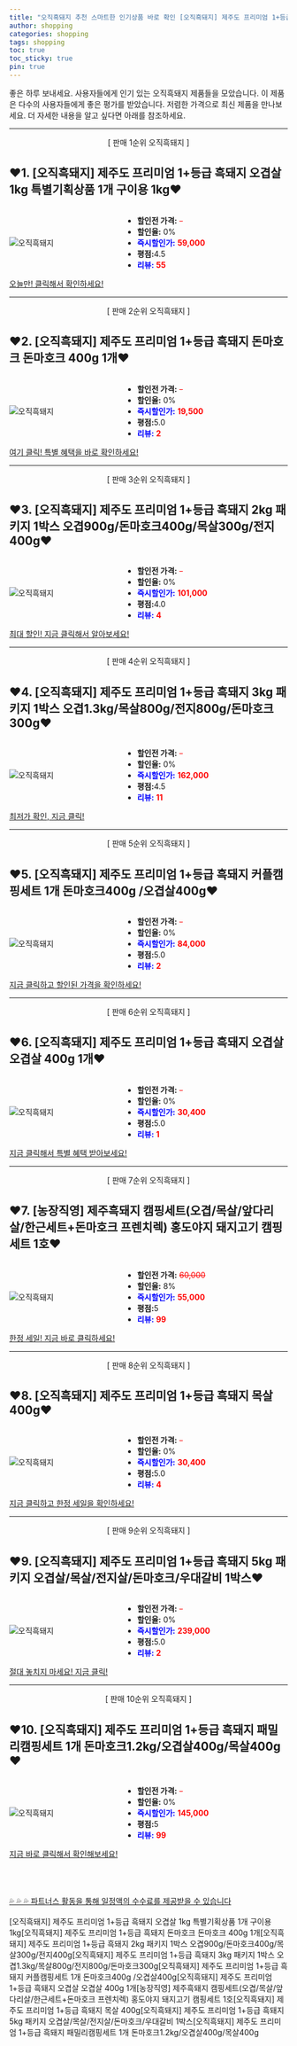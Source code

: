 ```yaml
---
title: "오직흑돼지 추천 스마트한 인기상품 바로 확인 [오직흑돼지] 제주도 프리미엄 1+등급 흑돼지"
author: shopping
categories: shopping
tags: shopping
toc: true
toc_sticky: true
pin: true
---
```

좋은 하루 보내세요. 사용자들에게 인기 있는 오직흑돼지 제품들을 모았습니다. 이 제품은 다수의 사용자들에게 좋은 평가를 받았습니다. 저렴한 가격으로 최신 제품을 만나보세요. 더 자세한 내용을 알고 싶다면 아래를 참조하세요.

---
<p class="toplist" style="margin: 0 auto; display: block; width: fit-content;">[ 판매 1순위 오직흑돼지 ]</p>

<h2><strong>❤️1. [오직흑돼지] 제주도 프리미엄 1+등급 흑돼지 오겹살 1kg 특별기획상품 1개 구이용 1kg❤️</strong></h2>

<div style="display: flex; align-items: center;">
    <div style="flex: 0.4;">
        <img src="https://thumbnail8.coupangcdn.com/thumbnails/remote/230x230ex/image/vendor_inventory/4459/65035bb4f61afc1dbac7a0b5b4acfe56778c0e196f330ddd3e3fb012c23e.jpg" alt="오직흑돼지" style="max-width: 100%;">
    </div>
    <div style="flex: 0.6; margin-left: 10px;">
        <ul>
            <li><strong>할인전 가격:</strong> <del style="color: red;">-</del></li>
            <li><strong>할인율:</strong> 0%</li>
            <li><span style='color:blue'><strong>즉시할인가:</strong></span> <span style='color:red'><strong>59,000</strong></span></li>
            <li><strong>평점:</strong>4.5</li>
            <li><span style='color:blue'><strong>리뷰:</strong></span> <span style='color:red'><strong>55</strong></span></li>
        </ul>
    </div>
</div>
<div class="center">
    <a href="https://selin100587001.github.io?lptag=AF9450613&subid=githubio&pageKey=5972281240&traceid=V0-153&itemId=10730679667&vendorItemId=78011290369" class="myButton">
        오늘만! 클릭해서 확인하세요!
    </a>
</div>


---
<p class="toplist" style="margin: 0 auto; display: block; width: fit-content;">[ 판매 2순위 오직흑돼지 ]</p>

<h2><strong>❤️2. [오직흑돼지] 제주도 프리미엄 1+등급 흑돼지 돈마호크 돈마호크 400g 1개❤️</strong></h2>

<div style="display: flex; align-items: center;">
    <div style="flex: 0.4;">
        <img src="https://thumbnail8.coupangcdn.com/thumbnails/remote/230x230ex/image/vendor_inventory/018d/cfdd06aa4471c1d95fe74bed34d64727372cb522b3053ced9911b3fdc0f4.jpg" alt="오직흑돼지" style="max-width: 100%;">
    </div>
    <div style="flex: 0.6; margin-left: 10px;">
        <ul>
            <li><strong>할인전 가격:</strong> <del style="color: red;">-</del></li>
            <li><strong>할인율:</strong> 0%</li>
            <li><span style='color:blue'><strong>즉시할인가:</strong></span> <span style='color:red'><strong>19,500</strong></span></li>
            <li><strong>평점:</strong>5.0</li>
            <li><span style='color:blue'><strong>리뷰:</strong></span> <span style='color:red'><strong>2</strong></span></li>
        </ul>
    </div>
</div>
<div class="center">
    <a href="https://selin100587001.github.io?lptag=AF9450613&subid=githubio&pageKey=5672505921&traceid=V0-153&itemId=9344973968&vendorItemId=78008679681" class="myButton">
        여기 클릭! 특별 혜택을 바로 확인하세요!
    </a>
</div>


---
<p class="toplist" style="margin: 0 auto; display: block; width: fit-content;">[ 판매 3순위 오직흑돼지 ]</p>

<h2><strong>❤️3. [오직흑돼지] 제주도 프리미엄 1+등급 흑돼지 2kg 패키지 1박스 오겹900g/돈마호크400g/목살300g/전지400g❤️</strong></h2>

<div style="display: flex; align-items: center;">
    <div style="flex: 0.4;">
        <img src="https://thumbnail6.coupangcdn.com/thumbnails/remote/230x230ex/image/vendor_inventory/28ec/eea7794ff6155bc5e751df3d6700254dbefa246d0b9e610064e4c92c0a94.jpg" alt="오직흑돼지" style="max-width: 100%;">
    </div>
    <div style="flex: 0.6; margin-left: 10px;">
        <ul>
            <li><strong>할인전 가격:</strong> <del style="color: red;">-</del></li>
            <li><strong>할인율:</strong> 0%</li>
            <li><span style='color:blue'><strong>즉시할인가:</strong></span> <span style='color:red'><strong>101,000</strong></span></li>
            <li><strong>평점:</strong>4.0</li>
            <li><span style='color:blue'><strong>리뷰:</strong></span> <span style='color:red'><strong>4</strong></span></li>
        </ul>
    </div>
</div>
<div class="center">
    <a href="https://selin100587001.github.io?lptag=AF9450613&subid=githubio&pageKey=6063643805&traceid=V0-153&itemId=13514766258&vendorItemId=78006700485" class="myButton">
        최대 할인! 지금 클릭해서 알아보세요!
    </a>
</div>


---
<p class="toplist" style="margin: 0 auto; display: block; width: fit-content;">[ 판매 4순위 오직흑돼지 ]</p>

<h2><strong>❤️4. [오직흑돼지] 제주도 프리미엄 1+등급 흑돼지 3kg 패키지 1박스 오겹1.3kg/목살800g/전지800g/돈마호크300g❤️</strong></h2>

<div style="display: flex; align-items: center;">
    <div style="flex: 0.4;">
        <img src="https://thumbnail8.coupangcdn.com/thumbnails/remote/230x230ex/image/vendor_inventory/ec4a/bf3503521ef9fb2aa4adbf725ef29faf321a65298f984ab2d28a8a48f66b.jpg" alt="오직흑돼지" style="max-width: 100%;">
    </div>
    <div style="flex: 0.6; margin-left: 10px;">
        <ul>
            <li><strong>할인전 가격:</strong> <del style="color: red;">-</del></li>
            <li><strong>할인율:</strong> 0%</li>
            <li><span style='color:blue'><strong>즉시할인가:</strong></span> <span style='color:red'><strong>162,000</strong></span></li>
            <li><strong>평점:</strong>4.5</li>
            <li><span style='color:blue'><strong>리뷰:</strong></span> <span style='color:red'><strong>11</strong></span></li>
        </ul>
    </div>
</div>
<div class="center">
    <a href="https://selin100587001.github.io?lptag=AF9450613&subid=githubio&pageKey=8248595198&traceid=V0-153&itemId=11161849169&vendorItemId=78007233189" class="myButton">
        최저가 확인, 지금 클릭!
    </a>
</div>


---
<p class="toplist" style="margin: 0 auto; display: block; width: fit-content;">[ 판매 5순위 오직흑돼지 ]</p>

<h2><strong>❤️5. [오직흑돼지] 제주도 프리미엄 1+등급 흑돼지 커플캠핑세트 1개 돈마호크400g /오겹살400g❤️</strong></h2>

<div style="display: flex; align-items: center;">
    <div style="flex: 0.4;">
        <img src="https://thumbnail8.coupangcdn.com/thumbnails/remote/230x230ex/image/vendor_inventory/4596/563864cc1f3438e4d074873da8a20f0c75ea9619fa636eb60bb875a2cee1.jpg" alt="오직흑돼지" style="max-width: 100%;">
    </div>
    <div style="flex: 0.6; margin-left: 10px;">
        <ul>
            <li><strong>할인전 가격:</strong> <del style="color: red;">-</del></li>
            <li><strong>할인율:</strong> 0%</li>
            <li><span style='color:blue'><strong>즉시할인가:</strong></span> <span style='color:red'><strong>84,000</strong></span></li>
            <li><strong>평점:</strong>5.0</li>
            <li><span style='color:blue'><strong>리뷰:</strong></span> <span style='color:red'><strong>2</strong></span></li>
        </ul>
    </div>
</div>
<div class="center">
    <a href="https://selin100587001.github.io?lptag=AF9450613&subid=githubio&pageKey=5972074834&traceid=V0-153&itemId=10729733068&vendorItemId=78010349953" class="myButton">
        지금 클릭하고 할인된 가격을 확인하세요!
    </a>
</div>


---
<p class="toplist" style="margin: 0 auto; display: block; width: fit-content;">[ 판매 6순위 오직흑돼지 ]</p>

<h2><strong>❤️6. [오직흑돼지] 제주도 프리미엄 1+등급 흑돼지 오겹살 오겹살 400g 1개❤️</strong></h2>

<div style="display: flex; align-items: center;">
    <div style="flex: 0.4;">
        <img src="https://thumbnail7.coupangcdn.com/thumbnails/remote/230x230ex/image/vendor_inventory/841c/4e90e00b166ffc3607c0d2900820637d256fe7a6b8763c592fdccab37489.jpg" alt="오직흑돼지" style="max-width: 100%;">
    </div>
    <div style="flex: 0.6; margin-left: 10px;">
        <ul>
            <li><strong>할인전 가격:</strong> <del style="color: red;">-</del></li>
            <li><strong>할인율:</strong> 0%</li>
            <li><span style='color:blue'><strong>즉시할인가:</strong></span> <span style='color:red'><strong>30,400</strong></span></li>
            <li><strong>평점:</strong>5.0</li>
            <li><span style='color:blue'><strong>리뷰:</strong></span> <span style='color:red'><strong>1</strong></span></li>
        </ul>
    </div>
</div>
<div class="center">
    <a href="https://selin100587001.github.io?lptag=AF9450613&subid=githubio&pageKey=5301670207&traceid=V0-153&itemId=7655687026&vendorItemId=78008731471" class="myButton">
        지금 클릭해서 특별 혜택 받아보세요!
    </a>
</div>


---
<p class="toplist" style="margin: 0 auto; display: block; width: fit-content;">[ 판매 7순위 오직흑돼지 ]</p>

<h2><strong>❤️7. [농장직영] 제주흑돼지 캠핑세트(오겹/목살/앞다리살/한근세트+돈마호크 프렌치렉) 홍도야지 돼지고기 캠핑세트 1호❤️</strong></h2>

<div style="display: flex; align-items: center;">
    <div style="flex: 0.4;">
        <img src="https://thumbnail10.coupangcdn.com/thumbnails/remote/230x230ex/image/vendor_inventory/bec3/510d088184eadaeeea9521c70836b73aaa627d895944c57de5fb6c967bec.jpg" alt="오직흑돼지" style="max-width: 100%;">
    </div>
    <div style="flex: 0.6; margin-left: 10px;">
        <ul>
            <li><strong>할인전 가격:</strong> <del style="color: red;">60,000</del></li>
            <li><strong>할인율:</strong> 8%</li>
            <li><span style='color:blue'><strong>즉시할인가:</strong></span> <span style='color:red'><strong>55,000</strong></span></li>
            <li><strong>평점:</strong>5</li>
            <li><span style='color:blue'><strong>리뷰:</strong></span> <span style='color:red'><strong>99</strong></span></li>
        </ul>
    </div>
</div>
<div class="center">
    <a href="https://selin100587001.github.io?lptag=AF9450613&subid=githubio&pageKey=8248855174&traceid=V0-153&itemId=7057936565&vendorItemId=74350066174" class="myButton">
        한정 세일! 지금 바로 클릭하세요!
    </a>
</div>


---
<p class="toplist" style="margin: 0 auto; display: block; width: fit-content;">[ 판매 8순위 오직흑돼지 ]</p>

<h2><strong>❤️8. [오직흑돼지] 제주도 프리미엄 1+등급 흑돼지 목살 400g❤️</strong></h2>

<div style="display: flex; align-items: center;">
    <div style="flex: 0.4;">
        <img src="https://thumbnail7.coupangcdn.com/thumbnails/remote/230x230ex/image/vendor_inventory/ddd9/6554fc034b5d05306f4790a996ed11271ad51dddc4b332fa2611b6d0a11c.jpg" alt="오직흑돼지" style="max-width: 100%;">
    </div>
    <div style="flex: 0.6; margin-left: 10px;">
        <ul>
            <li><strong>할인전 가격:</strong> <del style="color: red;">-</del></li>
            <li><strong>할인율:</strong> 0%</li>
            <li><span style='color:blue'><strong>즉시할인가:</strong></span> <span style='color:red'><strong>30,400</strong></span></li>
            <li><strong>평점:</strong>5.0</li>
            <li><span style='color:blue'><strong>리뷰:</strong></span> <span style='color:red'><strong>4</strong></span></li>
        </ul>
    </div>
</div>
<div class="center">
    <a href="https://selin100587001.github.io?lptag=AF9450613&subid=githubio&pageKey=6550575218&traceid=V0-153&itemId=14621875660&vendorItemId=78008573114" class="myButton">
        지금 클릭하고 한정 세일을 확인하세요!
    </a>
</div>


---
<p class="toplist" style="margin: 0 auto; display: block; width: fit-content;">[ 판매 9순위 오직흑돼지 ]</p>

<h2><strong>❤️9. [오직흑돼지] 제주도 프리미엄 1+등급 흑돼지 5kg 패키지 오겹살/목살/전지살/돈마호크/우대갈비 1박스❤️</strong></h2>

<div style="display: flex; align-items: center;">
    <div style="flex: 0.4;">
        <img src="https://thumbnail8.coupangcdn.com/thumbnails/remote/230x230ex/image/vendor_inventory/5b10/172d933d8727998d36fb513fa53c870ba53d06c82091823820ed5810d7d1.jpg" alt="오직흑돼지" style="max-width: 100%;">
    </div>
    <div style="flex: 0.6; margin-left: 10px;">
        <ul>
            <li><strong>할인전 가격:</strong> <del style="color: red;">-</del></li>
            <li><strong>할인율:</strong> 0%</li>
            <li><span style='color:blue'><strong>즉시할인가:</strong></span> <span style='color:red'><strong>239,000</strong></span></li>
            <li><strong>평점:</strong>5.0</li>
            <li><span style='color:blue'><strong>리뷰:</strong></span> <span style='color:red'><strong>2</strong></span></li>
        </ul>
    </div>
</div>
<div class="center">
    <a href="https://selin100587001.github.io?lptag=AF9450613&subid=githubio&pageKey=5971302038&traceid=V0-153&itemId=10726751029&vendorItemId=78007376444" class="myButton">
        절대 놓치지 마세요! 지금 클릭!
    </a>
</div>


---
<p class="toplist" style="margin: 0 auto; display: block; width: fit-content;">[ 판매 10순위 오직흑돼지 ]</p>

<h2><strong>❤️10. [오직흑돼지] 제주도 프리미엄 1+등급 흑돼지 패밀리캠핑세트 1개 돈마호크1.2kg/오겹살400g/목살400g❤️</strong></h2>

<div style="display: flex; align-items: center;">
    <div style="flex: 0.4;">
        <img src="https://thumbnail8.coupangcdn.com/thumbnails/remote/230x230ex/image/vendor_inventory/4596/563864cc1f3438e4d074873da8a20f0c75ea9619fa636eb60bb875a2cee1.jpg" alt="오직흑돼지" style="max-width: 100%;">
    </div>
    <div style="flex: 0.6; margin-left: 10px;">
        <ul>
            <li><strong>할인전 가격:</strong> <del style="color: red;">-</del></li>
            <li><strong>할인율:</strong> 0%</li>
            <li><span style='color:blue'><strong>즉시할인가:</strong></span> <span style='color:red'><strong>145,000</strong></span></li>
            <li><strong>평점:</strong>5</li>
            <li><span style='color:blue'><strong>리뷰:</strong></span> <span style='color:red'><strong>99</strong></span></li>
        </ul>
    </div>
</div>
<div class="center">
    <a href="https://selin100587001.github.io?lptag=AF9450613&subid=githubio&pageKey=8248632721&traceid=V0-153&itemId=10729801672&vendorItemId=78010419522" class="myButton">
        지금 바로 클릭해서 확인해보세요!
    </a>
</div>

<br><br><br>[💦 💦 💦 파트너스 활동을 통해 일정액의 수수료를 제공받을 수 있습니다](https://link.coupang.com/a/bcpT2c)<br><br>[오직흑돼지] 제주도 프리미엄 1+등급 흑돼지 오겹살 1kg 특별기획상품 1개 구이용 1kg[오직흑돼지] 제주도 프리미엄 1+등급 흑돼지 돈마호크 돈마호크 400g 1개[오직흑돼지] 제주도 프리미엄 1+등급 흑돼지 2kg 패키지 1박스 오겹900g/돈마호크400g/목살300g/전지400g[오직흑돼지] 제주도 프리미엄 1+등급 흑돼지 3kg 패키지 1박스 오겹1.3kg/목살800g/전지800g/돈마호크300g[오직흑돼지] 제주도 프리미엄 1+등급 흑돼지 커플캠핑세트 1개 돈마호크400g /오겹살400g[오직흑돼지] 제주도 프리미엄 1+등급 흑돼지 오겹살 오겹살 400g 1개[농장직영] 제주흑돼지 캠핑세트(오겹/목살/앞다리살/한근세트+돈마호크 프렌치렉) 홍도야지 돼지고기 캠핑세트 1호[오직흑돼지] 제주도 프리미엄 1+등급 흑돼지 목살 400g[오직흑돼지] 제주도 프리미엄 1+등급 흑돼지 5kg 패키지 오겹살/목살/전지살/돈마호크/우대갈비 1박스[오직흑돼지] 제주도 프리미엄 1+등급 흑돼지 패밀리캠핑세트 1개 돈마호크1.2kg/오겹살400g/목살400g